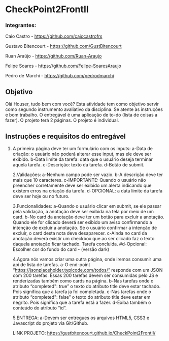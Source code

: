 # CheckPoint2FrontII

### Integrantes:

Caio Castro - https://github.com/caiocastrofrs

Gustavo Bitencourt - https://github.com/GustBitencourt

Ruan Araújo - https://github.com/Ruan-Araujo

Felipe Soares - https://github.com/Felipe-SoaresAraujo

Pedro de Marchi - https://github.com/pedrodmarchi

## Objetivo

Olá Houser, tudo bem com você? Esta atividade tem como objetivo servir como segundo instrumento avaliativo da disciplina. Se atente às instruções e bom trabalho. O entregável é uma aplicação de to-do (lista de coisas a fazer). O projeto terá 2 páginas. O projeto é individual.

## Instruções e requisitos do entregável

1. A primeira página deve ter um formulário com os inputs: a-Data de criação: o usuário não poderá alterar esse input, mas ele deve ser exibido. b-Data limite da tarefa: data que o usuário deseja terminar aquela tarefa. c-Descrição: texto da tarefa. d-Botão de submit.

   2.Validações: a-Nenhum campo pode ser vazio. b-A descrição deve ter mais que 10 caracteres. c-IMPORTANTE: Quando o usuário não preencher corretamente deve ser exibido um alerta indicando que existem erros na criação da tarefa. d-OPCIONAL: a data limite da tarefa deve ser hoje ou no futuro.

   3.Funcionalidades: a-Quando o usuário clicar em submit, se ele passar pela validação, a anotação deve ser exibida na tela por meio de um card. b-No card da anotação deve ter um botão para excluir a anotação. Quando ele for clicado deverá ser exibido um aviso confirmando a intenção de excluir a anotação. Se o usuário confirmar a intenção de excluir, o card desta nota deve desaparecer. c-Ainda no card da anotação deverá existir um checkbox que ao ser clicado faz o texto daquela anotação ficar tachado. Tarefa concluida. #d-Opcional: Escolher cor do fundo do card - (versão dark)

   4.Agora nós vamos criar uma outra página, onde iremos consumir uma api de lista de tarefas. a-O end-point “https://jsonplaceholder.typicode.com/todos/” responde com um JSON com 200 tarefas. Essas 200 tarefas devem ser consumidas pelo JS e renderizadas também como cards na página. b-Nas tarefas onde o atributo “completed": true” o texto do atributo title deve estar tachado. Pois significa que a tarefa ja foi completada. c-Nas tarefas onde o atributo “completed": false” o texto do atributo title deve estar em negrito. Pois significa que a tarefa está a fazer. d-Exiba também o conteúdo do atributo “id”.

   5.ENTREGA: a-Devem ser entregues os arquivos HTML5, CSS3 e Javascript do projeto via Git/Github.
   
   LINK PROJETO: https://gustbitencourt.github.io/CheckPoint2FrontII/
